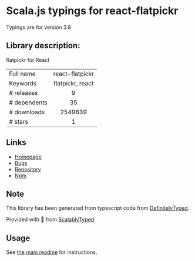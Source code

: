 
# Scala.js typings for react-flatpickr

Typings are for version 3.8

## Library description:
flatpickr for React

|                    |                 |
| ------------------ | :-------------: |
| Full name          | react-flatpickr |
| Keywords           | flatpickr, react |
| # releases         | 9 |
| # dependents       | 35 |
| # downloads        | 2549639 |
| # stars            | 1 |

## Links
- [Homepage](https://github.com/coderhaoxin/react-flatpickr#readme)
- [Bugs](https://github.com/coderhaoxin/react-flatpickr/issues)
- [Repository](https://github.com/coderhaoxin/react-flatpickr)
- [Npm](https://www.npmjs.com/package/react-flatpickr)
    


## Note
This library has been generated from typescript code from [DefinitelyTyped](https://definitelytyped.org).

Provided with :purple_heart: from [ScalablyTyped](https://github.com/oyvindberg/ScalablyTyped)

## Usage
See [the main readme](../../readme.md) for instructions.



